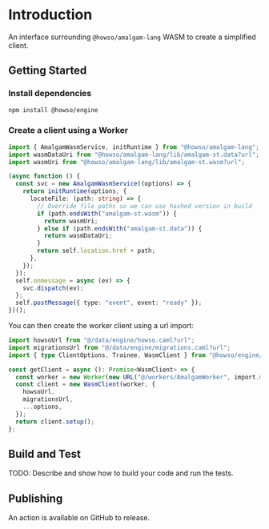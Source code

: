 # Introduction

An interface surrounding `@howso/amalgam-lang` WASM to create a simplified client.

## Getting Started

### Install dependencies

```bash
npm install @howso/engine
```

### Create a client using a Worker

```ts
import { AmalgamWasmService, initRuntime } from "@howso/amalgam-lang";
import wasmDataUri from "@howso/amalgam-lang/lib/amalgam-st.data?url";
import wasmUri from "@howso/amalgam-lang/lib/amalgam-st.wasm?url";

(async function () {
  const svc = new AmalgamWasmService((options) => {
    return initRuntime(options, {
      locateFile: (path: string) => {
        // Override file paths so we can use hashed version in build
        if (path.endsWith("amalgam-st.wasm")) {
          return wasmUri;
        } else if (path.endsWith("amalgam-st.data")) {
          return wasmDataUri;
        }
        return self.location.href + path;
      },
    });
  });
  self.onmessage = async (ev) => {
    svc.dispatch(ev);
  };
  self.postMessage({ type: "event", event: "ready" });
})();
```

You can then create the worker client using a url import:

```ts
import howsoUrl from "@/data/engine/howso.caml?url";
import migrationsUrl from "@/data/engine/migrations.caml?url";
import { type ClientOptions, Trainee, WasmClient } from "@howso/engine/wasm";

const getClient = async (): Promise<WasmClient> => {
  const worker = new Worker(new URL("@/workers/AmalgamWorker", import.meta.url), { type: "module" });
  const client = new WasmClient(worker, {
    howsoUrl,
    migrationsUrl,
    ...options,
  });
  return client.setup();
};
```

## Build and Test

TODO: Describe and show how to build your code and run the tests.

## Publishing

An action is available on GitHub to release.
